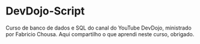 # DevDojo-Script
Curso de banco de dados e SQL do canal do YouTube DevDojo, ministrado por Fabricio Chousa.
Aqui compartilho o que aprendi neste curso, obrigado.
